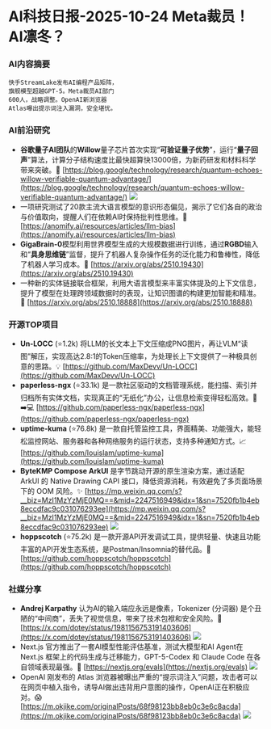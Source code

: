
# AI科技日报-2025-10-24 Meta裁员！AI凛冬？
### **AI内容摘要**
```
快手StreamLake发布AI编程产品矩阵，
旗舰模型超越GPT-5。Meta裁员AI部门
600人，战略调整。OpenAI新浏览器
Atlas曝出提示词注入漏洞，安全堪忧。
```
### AI前沿研究
*   **谷歌量子AI团队**的**Willow**量子芯片首次实现“**可验证量子优势**”，运行“**量子回声**”算法，计算分子结构速度比最快超算快13000倍，为新药研发和材料科学带来突破。🔬
    [https://blog.google/technology/research/quantum-echoes-willow-verifiable-quantum-advantage/](https://blog.google/technology/research/quantum-echoes-willow-verifiable-quantum-advantage/)
    ![](https://www.techspot.com/images2/news/ts3_thumbs/2025/10/2025-10-23-ts3_thumbs-d18.jpg)
*   一项研究测试了20款主流大语言模型的意识形态偏见，揭示了它们各自的政治与价值取向，提醒人们在依赖AI时保持批判性思维。🤔
    [https://anomify.ai/resources/articles/llm-bias](https://anomify.ai/resources/articles/llm-bias)
*   **GigaBrain-0**模型利用世界模型生成的大规模数据进行训练，通过**RGBD**输入和“**具身思维链**”监督，提升了机器人复杂操作任务的泛化能力和鲁棒性，降低了机器人学习成本。🤖
    [https://arxiv.org/abs/2510.19430](https://arxiv.org/abs/2510.19430)
*   一种新的实体链接联合框架，利用大语言模型来丰富实体提及的上下文信息，提升了模型在处理跨领域数据时的表现，让知识图谱的构建更加智能和精准。🔗
    [https://arxiv.org/abs/2510.18888](https://arxiv.org/abs/2510.18888)
### 开源TOP项目
*   **Un-LOCC** (⭐1.2k) 将LLM的长文本上下文压缩成PNG图片，再让VLM“读图”解压，实现高达2.8:1的Token压缩率，为处理长上下文提供了一种极具创意的思路。💡
    [https://github.com/MaxDevv/Un-LOCC](https://github.com/MaxDevv/Un-LOCC)
*   **paperless-ngx** (⭐33.1k) 是一款社区驱动的文档管理系统，能扫描、索引并归档所有实体文档，实现真正的“无纸化”办公，让信息检索变得轻松高效。📄➡️💻
    [https://github.com/paperless-ngx/paperless-ngx](https://github.com/paperless-ngx/paperless-ngx)
*   **uptime-kuma** (⭐76.8k) 是一款自托管监控工具，界面精美、功能强大，能轻松监控网站、服务器和各种网络服务的运行状态，支持多种通知方式。📈
    [https://github.com/louislam/uptime-kuma](https://github.com/louislam/uptime-kuma)
*   **ByteKMP Compose ArkUI** 是字节跳动开源的原生渲染方案，通过适配 ArkUI 的 Native Drawing CAPI 接口，降低资源消耗，有效避免了多页面场景下的 OOM 风险。✨
    [https://mp.weixin.qq.com/s?__biz=MzI1MzYzMjE0MQ==&mid=2247516949&idx=1&sn=7520fb1b4eb8eccdfac9c031076293ee](https://mp.weixin.qq.com/s?__biz=MzI1MzYzMjE0MQ==&mid=2247516949&idx=1&sn=7520fb1b4eb8eccdfac9c031076293ee)
    ![](https://source.hubtoday.app/images/2025/10/news_01k897gefmek9aa6aq2zmmk4kr.avif)
*   **hoppscotch** (⭐75.2k) 是一款开源API开发调试工具，提供轻量、快速且功能丰富的API开发生态系统，是Postman/Insomnia的替代品。🚀
    [https://github.com/hoppscotch/hoppscotch](https://github.com/hoppscotch/hoppscotch)
### 社媒分享
*   **Andrej Karpathy** 认为AI的输入端应永远是像素，Tokenizer (分词器) 是个丑陋的“中间商”，丢失了视觉信息，带来了技术包袱和安全风险。🤯
    [https://x.com/dotey/status/1981156753191403606](https://x.com/dotey/status/1981156753191403606)
    ![](https://source.hubtoday.app/images/2025/10/news_01k897gm5sfx1949jknttzs5y7.avif)
*   Next.js 官方推出了一套AI模型性能评估基准，测试大模型和AI Agent在 Next.js 框架上的代码生成与迁移能力，GPT-5-Codex 和 Claude Code 在各自领域表现最强。📝
    [https://nextjs.org/evals](https://nextjs.org/evals)
    ![](https://source.hubtoday.app/images/2025/10/news_01k897gv0affzte5rxy4p7c2wt.avif)
*   OpenAI 刚发布的 Atlas 浏览器被曝出严重的“提示词注入”问题，攻击者可以在网页中植入指令，诱导AI做出违背用户意图的操作，OpenAI正在积极应对。😱
    [https://m.okjike.com/originalPosts/68f98123bb8eb0c3e6c8acda](https://m.okjike.com/originalPosts/68f98123bb8eb0c3e6c8acda)
    ![](https://source.hubtoday.app/images/2025/10/news_01k897h1qge95apz29wk6femyg.avif)